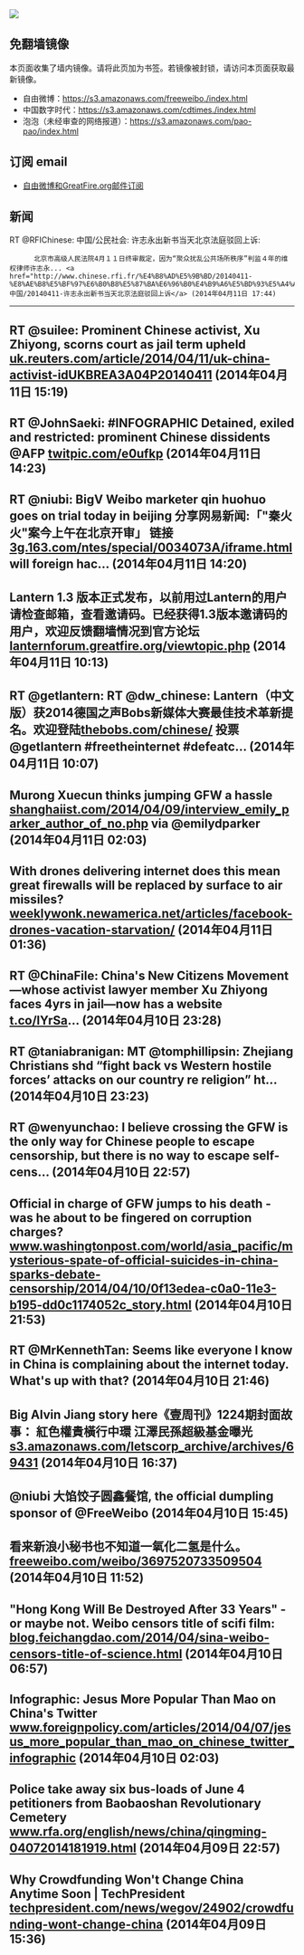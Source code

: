 <img src="https://raw.githubusercontent.com/greatfire/z/master/logos.gif" />

## 免翻墙镜像
本页面收集了墙内镜像。请将此页加为书签。若镜像被封锁，请访问本页面获取最新镜像。
* 自由微博：https://s3.amazonaws.com/freeweibo./index.html
* 中国数字时代：https://s3.amazonaws.com/cdtimes./index.html
* 泡泡（未经审查的网络报道）：https://s3.amazonaws.com/pao-pao/index.html

## 订阅 email
* <a href="https://greatfire.us7.list-manage.com/subscribe?u=854fca58782082e0cbdf204a0&id=c78949b93c">自由微博和GreatFire.org邮件订阅</a>
		
## 新闻
RT @RFIChinese: 中国/公民社会: 许志永出新书当天北京法庭驳回上诉: 

          北京市高级人民法院4月１１日终审裁定，因为“聚众扰乱公共场所秩序”判监４年的维权律师许志永... <a href="http://www.chinese.rfi.fr/%E4%B8%AD%E5%9B%BD/20140411-%E8%AE%B8%E5%BF%97%E6%B0%B8%E5%87%BA%E6%96%B0%E4%B9%A6%E5%BD%93%E5%A4%A9%E5%8C%97%E4%BA%AC%E6%B3%95%E5%BA%AD%E9%A9%B3%E5%9B%9E%E4%B8%8A%E8%AF%89">www.chinese.rfi.fr/中国/20140411-许志永出新书当天北京法庭驳回上诉</a> (2014年04月11日 17:44)
 ---
RT @suilee: Prominent Chinese activist, Xu Zhiyong, scorns court as jail term upheld <a href="http://uk.reuters.com/article/2014/04/11/uk-china-activist-idUKBREA3A04P20140411">uk.reuters.com/article/2014/04/11/uk-china-activist-idUKBREA3A04P20140411</a> (2014年04月11日 15:19)
 ---
RT @JohnSaeki: #INFOGRAPHIC Detained, exiled and restricted: prominent Chinese dissidents @AFP <a href="http://twitpic.com/e0ufkp">twitpic.com/e0ufkp</a> (2014年04月11日 14:23)
 ---
RT @niubi: BigV Weibo marketer qin huohuo goes on trial today in beijing 分享网易新闻:「"秦火火"案今上午在北京开审」 链接 <a href="http://3g.163.com/ntes/special/0034073A/iframe.html?url=http://news.163.com/14/0411/00/9PGS6Q1R00014JB6.html">3g.163.com/ntes/special/0034073A/iframe.html</a> will foreign hac… (2014年04月11日 14:20)
 ---
Lantern 1.3 版本正式发布，以前用过Lantern的用户请检查邮箱，查看邀请码。已经获得1.3版本邀请码的用户，欢迎反馈翻墙情况到官方论坛 <a href="https://lanternforum.greatfire.org/viewtopic.php?f=1&t=28">lanternforum.greatfire.org/viewtopic.php</a> (2014年04月11日 10:13)
 ---
RT @getlantern: RT @dw_chinese: Lantern（中文版）获2014德国之声Bobs新媒体大赛最佳技术革新提名。欢迎登陆<a href="http://thebobs.com/chinese/">thebobs.com/chinese/</a>  投票 @getlantern #freetheinternet #defeatc… (2014年04月11日 10:07)
 ---
Murong Xuecun thinks jumping GFW a hassle <a href="http://shanghaiist.com/2014/04/09/interview_emily_parker_author_of_no.php?utm_content=buffer11602&utm_medium=social&utm_source=twitter.com&utm_campaign=buffer">shanghaiist.com/2014/04/09/interview_emily_parker_author_of_no.php</a> via @emilydparker (2014年04月11日 02:03)
 ---
With drones delivering internet does this mean great firewalls will be replaced by surface to air missiles? <a href="http://weeklywonk.newamerica.net/articles/facebook-drones-vacation-starvation/">weeklywonk.newamerica.net/articles/facebook-drones-vacation-starvation/</a> (2014年04月11日 01:36)
 ---
RT @ChinaFile: China's New Citizens Movement—whose activist lawyer member Xu Zhiyong faces 4yrs in jail—now has a website <a href="http://t.co/lYrSa">t.co/lYrSa</a>… (2014年04月10日 23:28)
 ---
RT @taniabranigan: MT @tomphillipsin: Zhejiang Christians shd “fight back vs Western hostile forces’ attacks on our country re religion” ht… (2014年04月10日 23:23)
 ---
RT @wenyunchao: I believe crossing the GFW is the only way for Chinese people to escape censorship, but there is no way to escape self-cens… (2014年04月10日 22:57)
 ---
Official in charge of GFW jumps to his death - was he about to be fingered on corruption charges? <a href="http://www.washingtonpost.com/world/asia_pacific/mysterious-spate-of-official-suicides-in-china-sparks-debate-censorship/2014/04/10/0f13edea-c0a0-11e3-b195-dd0c1174052c_story.html?tid=hpModule_949fa2be-8691-11e2-9d71-f0feafdd1394">www.washingtonpost.com/world/asia_pacific/mysterious-spate-of-official-suicides-in-china-sparks-debate-censorship/2014/04/10/0f13edea-c0a0-11e3-b195-dd0c1174052c_story.html</a> (2014年04月10日 21:53)
 ---
RT @MrKennethTan: Seems like everyone I know in China is complaining about the internet today. What's up with that? (2014年04月10日 21:46)
 ---
Big Alvin Jiang story here《壹周刊》1224期封面故事： 紅色權貴橫行中環 江澤民孫超級基金曝光 <a href="https://s3.amazonaws.com/letscorp_archive/archives/69431">s3.amazonaws.com/letscorp_archive/archives/69431</a> (2014年04月10日 16:37)
 ---
@niubi 大馅饺子圆鑫餐馆, the official dumpling sponsor of @FreeWeibo (2014年04月10日 15:45)
 ---
看来新浪小秘书也不知道一氧化二氢是什么。 <a href="https://freeweibo.com/weibo/3697520733509504">freeweibo.com/weibo/3697520733509504</a> (2014年04月10日 11:52)
 ---
"Hong Kong Will Be Destroyed After 33 Years" - or maybe not. Weibo censors title of scifi film: <a href="http://blog.feichangdao.com/2014/04/sina-weibo-censors-title-of-science.html?utm_content=buffer3ebe3&utm_medium=social&utm_source=twitter.com&utm_campaign=buffer">blog.feichangdao.com/2014/04/sina-weibo-censors-title-of-science.html</a> (2014年04月10日 06:57)
 ---
Infographic: Jesus More Popular Than Mao on China's Twitter <a href="http://www.foreignpolicy.com/articles/2014/04/07/jesus_more_popular_than_mao_on_chinese_twitter_infographic?utm_content=bufferebc1d&utm_medium=social&utm_source=twitter.com&utm_campaign=buffer">www.foreignpolicy.com/articles/2014/04/07/jesus_more_popular_than_mao_on_chinese_twitter_infographic</a> (2014年04月10日 02:03)
 ---
Police take away six bus-loads of June 4 petitioners from Baobaoshan Revolutionary Cemetery <a href="http://www.rfa.org/english/news/china/qingming-04072014181919.html?utm_content=bufferbaf4c&utm_medium=social&utm_source=twitter.com&utm_campaign=buffer">www.rfa.org/english/news/china/qingming-04072014181919.html</a> (2014年04月09日 22:57)
 ---
Why Crowdfunding Won't Change China Anytime Soon | TechPresident <a href="http://techpresident.com/news/wegov/24902/crowdfunding-wont-change-china#.U0T4iVoYBis.twitter">techpresident.com/news/wegov/24902/crowdfunding-wont-change-china</a> (2014年04月09日 15:36)
 ---
